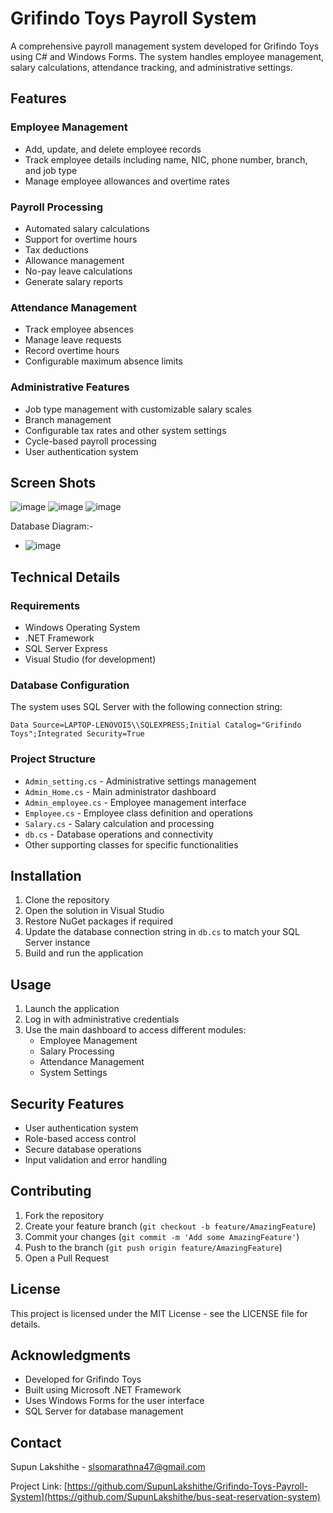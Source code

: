 # Grifindo Toys Payroll System

A comprehensive payroll management system developed for Grifindo Toys using C# and Windows Forms. The system handles employee management, salary calculations, attendance tracking, and administrative settings.

## Features

### Employee Management
- Add, update, and delete employee records
- Track employee details including name, NIC, phone number, branch, and job type
- Manage employee allowances and overtime rates

### Payroll Processing
- Automated salary calculations
- Support for overtime hours
- Tax deductions
- Allowance management
- No-pay leave calculations
- Generate salary reports

### Attendance Management
- Track employee absences
- Manage leave requests
- Record overtime hours
- Configurable maximum absence limits

### Administrative Features
- Job type management with customizable salary scales
- Branch management
- Configurable tax rates and other system settings
- Cycle-based payroll processing
- User authentication system

## Screen Shots

![image](https://github.com/user-attachments/assets/a339911f-e7e3-468d-a16b-f793f337d891)
![image](https://github.com/user-attachments/assets/2472eded-6852-4f0a-b85f-635b2043f4ed)
![image](https://github.com/user-attachments/assets/c26eda46-fc35-47b5-ac9e-d77f481a16e0)

Database Diagram:-
- ![image](https://github.com/user-attachments/assets/1eeb9939-2be4-4ecb-b0af-bb2d31e125cb)


## Technical Details

### Requirements
- Windows Operating System
- .NET Framework
- SQL Server Express
- Visual Studio (for development)

### Database Configuration
The system uses SQL Server with the following connection string:
```
Data Source=LAPTOP-LENOVOI5\\SQLEXPRESS;Initial Catalog="Grifindo Toys";Integrated Security=True
```

### Project Structure
- `Admin_setting.cs` - Administrative settings management
- `Admin_Home.cs` - Main administrator dashboard
- `Admin_employee.cs` - Employee management interface
- `Employee.cs` - Employee class definition and operations
- `Salary.cs` - Salary calculation and processing
- `db.cs` - Database operations and connectivity
- Other supporting classes for specific functionalities

## Installation

1. Clone the repository
2. Open the solution in Visual Studio
3. Restore NuGet packages if required
4. Update the database connection string in `db.cs` to match your SQL Server instance
5. Build and run the application

## Usage

1. Launch the application
2. Log in with administrative credentials
3. Use the main dashboard to access different modules:
   - Employee Management
   - Salary Processing
   - Attendance Management
   - System Settings

## Security Features
- User authentication system
- Role-based access control
- Secure database operations
- Input validation and error handling

## Contributing

1. Fork the repository
2. Create your feature branch (`git checkout -b feature/AmazingFeature`)
3. Commit your changes (`git commit -m 'Add some AmazingFeature'`)
4. Push to the branch (`git push origin feature/AmazingFeature`)
5. Open a Pull Request

## License

This project is licensed under the MIT License - see the LICENSE file for details.

## Acknowledgments

- Developed for Grifindo Toys
- Built using Microsoft .NET Framework
- Uses Windows Forms for the user interface
- SQL Server for database management

## Contact

Supun Lakshithe - [slsomarathna47@gmail.com](mailto:slsomarathna47@gmail.com)

Project Link: [https://github.com/SupunLakshithe/Grifindo-Toys-Payroll-System](https://github.com/SupunLakshithe/bus-seat-reservation-system)
